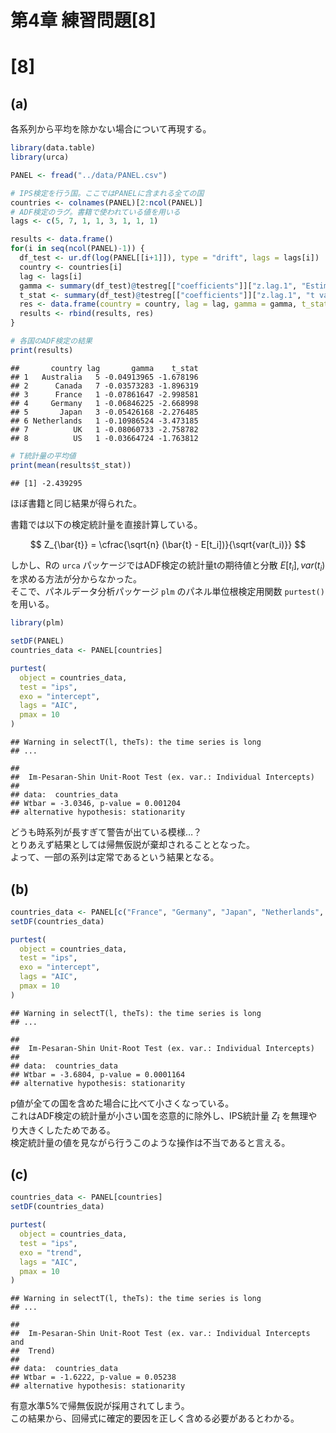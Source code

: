 第4章 練習問題\[8\]
================

# \[8\]

## (a)

各系列から平均を除かない場合について再現する。

``` r
library(data.table)
library(urca)

PANEL <- fread("../data/PANEL.csv")

# IPS検定を行う国。ここではPANELに含まれる全ての国
countries <- colnames(PANEL)[2:ncol(PANEL)]
# ADF検定のラグ。書籍で使われている値を用いる
lags <- c(5, 7, 1, 1, 3, 1, 1, 1)

results <- data.frame()
for(i in seq(ncol(PANEL)-1)) {
  df_test <- ur.df(log(PANEL[[i+1]]), type = "drift", lags = lags[i])
  country <- countries[i]
  lag <- lags[i]
  gamma <- summary(df_test)@testreg[["coefficients"]]["z.lag.1", "Estimate"]
  t_stat <- summary(df_test)@testreg[["coefficients"]]["z.lag.1", "t value"]
  res <- data.frame(country = country, lag = lag, gamma = gamma, t_stat = t_stat)
  results <- rbind(results, res)
}

# 各国のADF検定の結果
print(results)
```

    ##       country lag       gamma    t_stat
    ## 1   Australia   5 -0.04913965 -1.678196
    ## 2      Canada   7 -0.03573283 -1.896319
    ## 3      France   1 -0.07861647 -2.998581
    ## 4     Germany   1 -0.06846225 -2.668998
    ## 5       Japan   3 -0.05426168 -2.276485
    ## 6 Netherlands   1 -0.10986524 -3.473185
    ## 7          UK   1 -0.08060733 -2.758782
    ## 8          US   1 -0.03664724 -1.763812

``` r
# T統計量の平均値
print(mean(results$t_stat))
```

    ## [1] -2.439295

ほぼ書籍と同じ結果が得られた。

書籍では以下の検定統計量を直接計算している。

$$
Z_{\bar{t}} = \cfrac{\sqrt{n} (\bar{t} - E[t_i])}{\sqrt{var(t_i)}}
$$

しかし、Rの `urca` パッケージではADF検定の統計量tの期待値と分散
$E[t_i], var(t_i)$ を求める方法が分からなかった。  
そこで、パネルデータ分析パッケージ `plm` のパネル単位根検定用関数
`purtest()` を用いる。

``` r
library(plm)

setDF(PANEL)
countries_data <- PANEL[countries]

purtest(
  object = countries_data,
  test = "ips",
  exo = "intercept",
  lags = "AIC",
  pmax = 10
)
```

    ## Warning in selectT(l, theTs): the time series is long
    ## ...

    ## 
    ##  Im-Pesaran-Shin Unit-Root Test (ex. var.: Individual Intercepts)
    ## 
    ## data:  countries_data
    ## Wtbar = -3.0346, p-value = 0.001204
    ## alternative hypothesis: stationarity

どうも時系列が長すぎて警告が出ている模様…？  
とりあえず結果としては帰無仮説が棄却されることとなった。  
よって、一部の系列は定常であるという結果となる。

## (b)

``` r
countries_data <- PANEL[c("France", "Germany", "Japan", "Netherlands", "UK")]
setDF(countries_data)

purtest(
  object = countries_data,
  test = "ips",
  exo = "intercept",
  lags = "AIC",
  pmax = 10
)
```

    ## Warning in selectT(l, theTs): the time series is long
    ## ...

    ## 
    ##  Im-Pesaran-Shin Unit-Root Test (ex. var.: Individual Intercepts)
    ## 
    ## data:  countries_data
    ## Wtbar = -3.6804, p-value = 0.0001164
    ## alternative hypothesis: stationarity

p値が全ての国を含めた場合に比べて小さくなっている。  
これはADF検定の統計量が小さい国を恣意的に除外し、IPS統計量 $Z_{\bar{t}}$
を無理やり大きくしたためである。  
検定統計量の値を見ながら行うこのような操作は不当であると言える。

## (c)

``` r
countries_data <- PANEL[countries]
setDF(countries_data)

purtest(
  object = countries_data,
  test = "ips",
  exo = "trend",
  lags = "AIC",
  pmax = 10
)
```

    ## Warning in selectT(l, theTs): the time series is long
    ## ...

    ## 
    ##  Im-Pesaran-Shin Unit-Root Test (ex. var.: Individual Intercepts and
    ##  Trend)
    ## 
    ## data:  countries_data
    ## Wtbar = -1.6222, p-value = 0.05238
    ## alternative hypothesis: stationarity

有意水準5%で帰無仮説が採用されてしまう。  
この結果から、回帰式に確定的要因を正しく含める必要があるとわかる。

